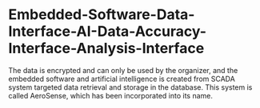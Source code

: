 # Embedded-Software-Data-Interface-AI-Data-Accuracy-Interface-Analysis-Interface

The data is encrypted and can only be used by the organizer, and the embedded software and artificial intelligence is created from SCADA system targeted data retrieval and storage in the database. This system is called AeroSense, which has been incorporated into its name.

